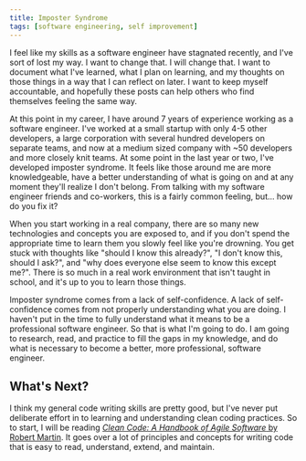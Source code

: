 ```yaml
--- 
title: Imposter Syndrome
tags: [software engineering, self improvement]
---
```


I feel like my skills as a software engineer have stagnated recently, and I've sort of lost my way. I want to change
that. I will change that. I want to document what I've learned, what I plan on learning, and my thoughts on those things
in a way that I can reflect on later. I want to keep myself accountable, and hopefully these posts can help others who
find themselves feeling the same way.

At this point in my career, I have around 7 years of experience working as a software engineer. I've worked at a small
startup with only 4-5 other developers, a large corporation with several hundred developers on separate teams, and now
at a medium sized company with ~50 developers and more closely knit teams. At some point in the last year or two, I've
developed imposter syndrome. It feels like those around me are more knowledgeable, have a better understanding of what
is going on and at any moment they'll realize I don't belong. From talking with my software engineer friends and
co-workers, this is a fairly common feeling, but... how do you fix it?

When you start working in a real company, there are so many new technologies and concepts you are exposed to, and if you
don't spend the appropriate time to learn them you slowly feel like you're drowning. You get stuck with thoughts like
"should I know this already?", "I don't know this, should I ask?", and "why does everyone else seem to know this except
me?". There is so much in a real work environment that isn't taught in school, and it's up to you to learn those things.

Imposter syndrome comes from a lack of self-confidence. A lack of self-confidence comes from not properly understanding
what you are doing. I haven't put in the time to fully understand what it means to be a professional software engineer.
So that is what I'm going to do. I am going to research, read, and practice to fill the gaps in my knowledge, and do
what is necessary to become a better, more professional, software engineer.

## What's Next?
I think my general code writing skills are pretty good, but I've never put deliberate effort in to learning and
understanding clean coding practices. So to start, I will be reading [_Clean Code: A Handbook of Agile Software_ by
Robert Martin](https://amzn.to/3Ef9Ace). It goes over a lot of principles and concepts for writing code that is easy to
read, understand, extend, and maintain.
